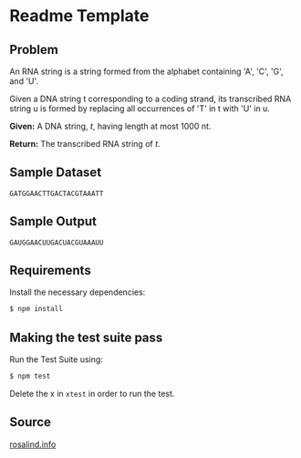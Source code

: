 # Readme Template

## Problem

An RNA string is a string formed from the alphabet containing 'A', 'C', 'G', and 'U'.

Given a DNA string t corresponding to a coding strand, its transcribed RNA string u is formed by replacing all occurrences of 'T' in t with 'U' in u.

**Given:** A DNA string, *t*, having length at most 1000 nt.

**Return:** The transcribed RNA string of *t*.

## Sample Dataset
```
GATGGAACTTGACTACGTAAATT
```

## Sample Output
```
GAUGGAACUUGACUACGUAAAUU
```

## Requirements
Install the necessary dependencies:

```bash
$ npm install
```

## Making the test suite pass
Run the Test Suite using:

```bash
$ npm test
```

Delete the x in `xtest` in order to run the test.

## Source
[rosalind.info](http://rosalind.info/problems/rna/)
